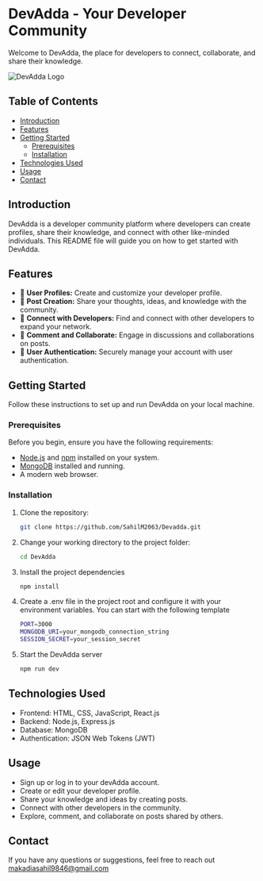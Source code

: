 # DevAdda - Your Developer Community

Welcome to DevAdda, the place for developers to connect, collaborate, and share their knowledge.

![DevAdda Logo](devadda-logo.png)

## Table of Contents

- [Introduction](#introduction)
- [Features](#features)
- [Getting Started](#getting-started)
  - [Prerequisites](#prerequisites)
  - [Installation](#installation)
- [Technologies Used](#technologies-used)
- [Usage](#usage)
- [Contact](#contact)

## Introduction

DevAdda is a developer community platform where developers can create profiles, share their knowledge, and connect with other like-minded individuals. This README file will guide you on how to get started with DevAdda.

## Features

- 💼 **User Profiles:** Create and customize your developer profile.
- 📝 **Post Creation:** Share your thoughts, ideas, and knowledge with the community.
- 🔗 **Connect with Developers:** Find and connect with other developers to expand your network.
- 💬 **Comment and Collaborate:** Engage in discussions and collaborations on posts.
- 🔐 **User Authentication:** Securely manage your account with user authentication.

## Getting Started

Follow these instructions to set up and run DevAdda on your local machine.

### Prerequisites

Before you begin, ensure you have the following requirements:

- [Node.js](https://nodejs.org/) and [npm](https://www.npmjs.com/) installed on your system.
- [MongoDB](https://www.mongodb.com/) installed and running.
- A modern web browser.

### Installation

1. Clone the repository:

   ```bash
   git clone https://github.com/SahilM2063/Devadda.git
   
2. Change your working directory to the project folder:
   
   ```bash
   cd DevAdda
   
3. Install the project dependencies

   ```bash
   npm install

4. Create a .env file in the project root and configure it with your environment variables. You can start with the following template

   ```bash
   PORT=3000
   MONGODB_URI=your_mongodb_connection_string
   SESSION_SECRET=your_session_secret

5. Start the DevAdda server

   ```bash
   npm run dev
   
## Technologies Used

- Frontend: HTML, CSS, JavaScript, React.js
- Backend: Node.js, Express.js
- Database: MongoDB
- Authentication: JSON Web Tokens (JWT)

## Usage

- Sign up or log in to your devAdda account.
- Create or edit your developer profile.
- Share your knowledge and ideas by creating posts.
- Connect with other developers in the community.
- Explore, comment, and collaborate on posts shared by others.

## Contact

If you have any questions or suggestions, feel free to reach out makadiasahil9846@gmail.com
